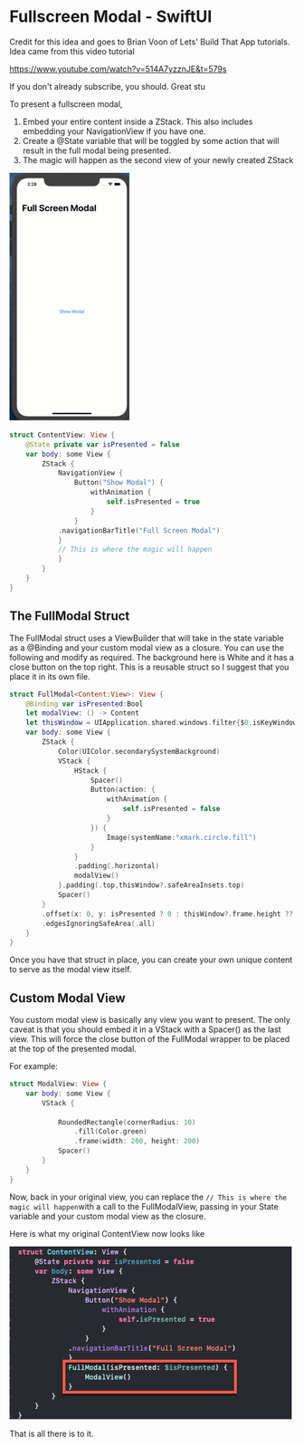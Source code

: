 # Fullscreen Modal - SwiftUI

Credit for this idea and goes to Brian Voon of Lets' Build That App tutorials.  Idea came from this video tutorial

https://www.youtube.com/watch?v=514A7yzznJE&t=579s

If you don't already subscribe, you should.  Great stu

To present a fullscreen modal, 

1. Embed your entire content inside a ZStack.  This also includes embedding your NavigationView if you have one.
2. Create a @State variable that will be toggled by some action that will result in the full modal being presented.
3.   The magic will happen as the second view of your newly created ZStack

<img src="FullModal-8004251.gif" alt="FullModal" style="zoom:50%;" />

```swift
struct ContentView: View {
    @State private var isPresented = false
    var body: some View {
        ZStack {
            NavigationView {
                Button("Show Modal") {
                    withAnimation {
                        self.isPresented = true
                    }
                }
            .navigationBarTitle("Full Screen Modal")
            }
            // This is where the magic will happen
            }
        }
    }
}
```



## The FullModal Struct

The FullModal struct uses a ViewBuilder that will take in the state variable as a @Binding and your custom modal view as a closure.  You can use the following and modify as required.  The background here is White and it has a close button on the top right.  This is a reusable struct so I suggest that you place it in its own file.

```swift
struct FullModal<Content:View>: View {
    @Binding var isPresented:Bool
    let modalView: () -> Content
    let thisWindow = UIApplication.shared.windows.filter{$0.isKeyWindow}.first
    var body: some View {
        ZStack {
            Color(UIColor.secondarySystemBackground)
            VStack {
                HStack {
                    Spacer()
                    Button(action: {
                        withAnimation {
                            self.isPresented = false
                        }
                    }) {
                        Image(systemName:"xmark.circle.fill")
                    }
                }
                .padding(.horizontal)
                modalView()
            }.padding(.top,thisWindow?.safeAreaInsets.top)
            Spacer()
        }
        .offset(x: 0, y: isPresented ? 0 : thisWindow?.frame.height ?? 0)
        .edgesIgnoringSafeArea(.all)
    }
}

```

Once you have that struct in place, you can create your own unique content to serve as the modal view itself.

## Custom Modal View

You custom modal view is basically any view you want to present.  The only caveat is that you should embed it in a VStack with a Spacer() as the last view.  This will force the close button of the FullModal wrapper to be placed at the top of the presented modal.

For example:

```swift
struct ModalView: View {
    var body: some View {
        VStack {
          
            RoundedRectangle(cornerRadius: 10)
                .fill(Color.green)
                .frame(width: 200, height: 200)
            Spacer()
        }
    }
}
```



Now, back in your original view, you can replace the `// This is where the magic will happen`with a call to the FullModalView, passing in your State variable and your custom modal view as the closure.

Here is what my original ContentView now looks like

![image-20200102142656580](image-20200102142656580.png)

That is all there is to it.